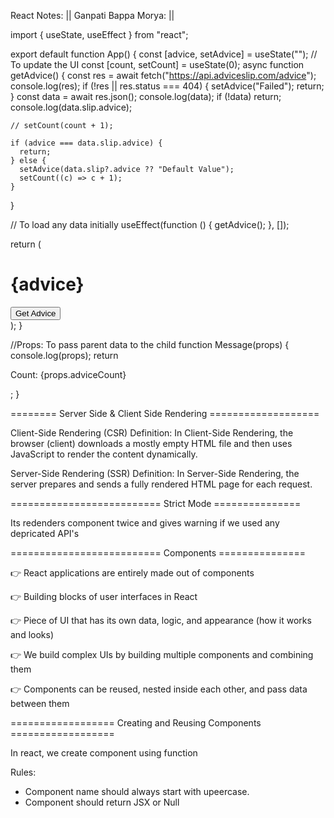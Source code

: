 React Notes:
|| Ganpati Bappa Morya: ||

import { useState, useEffect } from "react";

export default function App() {
const [advice, setAdvice] = useState(""); // To update the UI
const [count, setCount] = useState(0);
async function getAdvice() {
const res = await fetch("https://api.adviceslip.com/advice");
console.log(res);
if (!res || res.status === 404) {
setAdvice("Failed");
return;
}
const data = await res.json();
console.log(data);
if (!data) return;
console.log(data.slip.advice);

    // setCount(count + 1);

    if (advice === data.slip.advice) {
      return;
    } else {
      setAdvice(data.slip?.advice ?? "Default Value");
      setCount((c) => c + 1);
    }

}

// To load any data initially
useEffect(function () {
getAdvice();
}, []);

return (

<div>
<h1>{advice}</h1>
<button onClick={getAdvice}>Get Advice</button>
<Message adviceCount={count} default="Default Value" />
</div>
);
}

//Props: To pass parent data to the child
function Message(props) {
console.log(props);
return <p>Count: {props.adviceCount}</p>;
}

======== Server Side & Client Side Rendering ===================

Client-Side Rendering (CSR)
Definition:
In Client-Side Rendering, the browser (client) downloads a mostly empty HTML file and then uses JavaScript to render the content dynamically.

Server-Side Rendering (SSR)
Definition:
In Server-Side Rendering, the server prepares and sends a fully rendered HTML page for each request.

========================== Strict Mode ===============

Its redenders component twice and gives warning if we used any depricated API's

========================== Components ===============

👉 React applications are entirely made out of components

👉 Building blocks of user interfaces in React

👉 Piece of UI that has its own data, logic, and appearance (how it works and looks)

👉 We build complex UIs by building multiple components and combining them

👉 Components can be reused, nested inside each other, and pass data between them

================== Creating and Reusing Components ==================

In react, we create component using function

Rules:

- Component name should always start with upeercase.
- Component should return JSX or Null
